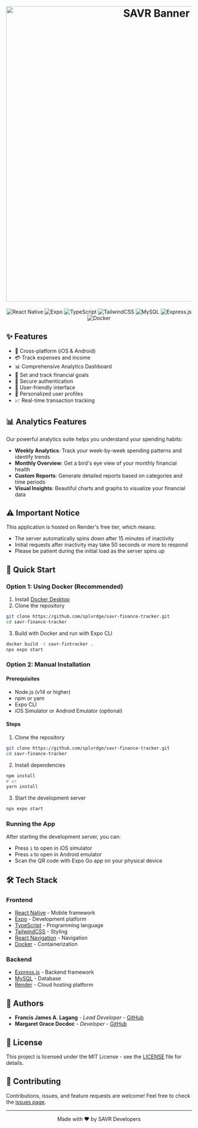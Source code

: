 <div align="center">

<h1>
  <img src="./assets/images/SAVR-Banner.png" alt="SAVR Banner" width="800"/>
</h1>

![React Native](https://img.shields.io/badge/React_Native-20232A?style=for-the-badge&logo=react&logoColor=61DAFB)
![Expo](https://img.shields.io/badge/Expo-000020?style=for-the-badge&logo=expo&logoColor=white)
![TypeScript](https://img.shields.io/badge/TypeScript-007ACC?style=for-the-badge&logo=typescript&logoColor=white)
![TailwindCSS](https://img.shields.io/badge/Tailwind_CSS-38B2AC?style=for-the-badge&logo=tailwind-css&logoColor=white)
![MySQL](https://img.shields.io/badge/MySQL-005C84?style=for-the-badge&logo=mysql&logoColor=white)
![Express.js](https://img.shields.io/badge/Express.js-404D59?style=for-the-badge)
![Docker](https://img.shields.io/badge/Docker-2496ED?style=for-the-badge&logo=docker&logoColor=white)

</div>

## ✨ Features

- 📱 Cross-platform (iOS & Android)
- 💳 Track expenses and income
- 📊 Comprehensive Analytics Dashboard
- 🎯 Set and track financial goals
- 🔐 Secure authentication
- 📱 User-friendly interface
- 👤 Personalized user profiles
- 📈 Real-time transaction tracking

## 📊 Analytics Features

Our powerful analytics suite helps you understand your spending habits:

- **Weekly Analytics**: Track your week-by-week spending patterns and identify trends
- **Monthly Overview**: Get a bird's eye view of your monthly financial health
- **Custom Reports**: Generate detailed reports based on categories and time periods
- **Visual Insights**: Beautiful charts and graphs to visualize your financial data

## ⚠️ Important Notice

This application is hosted on Render's free tier, which means:
- The server automatically spins down after 15 minutes of inactivity
- Initial requests after inactivity may take 50 seconds or more to respond
- Please be patient during the initial load as the server spins up

## 🚀 Quick Start

### Option 1: Using Docker (Recommended)

1. Install [Docker Desktop](https://www.docker.com/products/docker-desktop/)
2. Clone the repository
```bash
git clone https://github.com/splvrdge/savr-finance-tracker.git
cd savr-finance-tracker
```

3. Build with Docker and run with Expo CLI
```bash
docker build -t savr-fintracker .
npx expo start
```

### Option 2: Manual Installation

#### Prerequisites

- Node.js (v14 or higher)
- npm or yarn
- Expo CLI
- iOS Simulator or Android Emulator (optional)

#### Steps

1. Clone the repository
```bash
git clone https://github.com/splvrdge/savr-finance-tracker.git
cd savr-finance-tracker
```

2. Install dependencies
```bash
npm install
# or
yarn install
```

3. Start the development server
```bash
npx expo start
```

### Running the App

After starting the development server, you can:
- Press `i` to open in iOS simulator
- Press `a` to open in Android emulator
- Scan the QR code with Expo Go app on your physical device

## 🛠️ Tech Stack

### Frontend
- [React Native](https://reactnative.dev/) - Mobile framework
- [Expo](https://expo.dev/) - Development platform
- [TypeScript](https://www.typescriptlang.org/) - Programming language
- [TailwindCSS](https://tailwindcss.com/) - Styling
- [React Navigation](https://reactnavigation.org/) - Navigation
- [Docker](https://www.docker.com/) - Containerization

### Backend
- [Express.js](https://expressjs.com/) - Backend framework
- [MySQL](https://www.mysql.com/) - Database
- [Render](https://render.com/) - Cloud hosting platform

## 👥 Authors

- **Francis James A. Lagang** - _Lead Developer_ - [GitHub](https://github.com/splvrdge)
- **Margaret Grace Docdoc** - _Developer_ - [GitHub](https://github.com/dushaaaa)

## 📄 License

This project is licensed under the MIT License - see the [LICENSE](LICENSE) file for details.

## 🤝 Contributing

Contributions, issues, and feature requests are welcome! Feel free to check the [issues page](https://github.com/splvrdge/savr-finance-tracker/issues).

---

<div align="center">

Made with ❤️ by SAVR Developers

</div>
